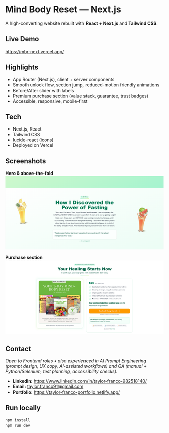 # Mind Body Reset — Next.js

A high-converting website rebuilt with **React + Next.js** and **Tailwind CSS**.

## Live Demo
https://mbr-next.vercel.app/

## Highlights
- App Router (Next.js), client + server components
- Smooth unlock flow, section jump, reduced-motion friendly animations
- Before/After slider with labels
- Premium purchase section (value stack, guarantee, trust badges)
- Accessible, responsive, mobile-first

## Tech
- Next.js, React
- Tailwind CSS
- lucide-react (icons)
- Deployed on Vercel


## Screenshots
**Hero & above-the-fold**  
![Hero](docs/hero.png)

**Purchase section**  
![Purchase](docs/purchase.png)


## Contact
_Open to Frontend roles • also experienced in AI Prompt Engineering (prompt design, UX copy, AI-assisted workflows) and QA (manual + Python/Selenium, test planning, accessibility checks)._
- **LinkedIn:** https://www.linkedin.com/in/taylor-franco-982518140/
- **Email:** taylor.franco91@gmail.com
- **Portfolio:** https://taylor-franco-portfolio.netlify.app/

## Run locally
```bash
npm install
npm run dev
